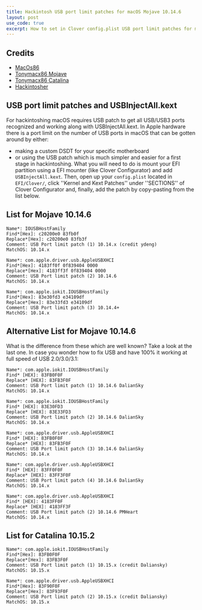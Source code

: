 ```yaml
---
title: Hackintosh USB port limit patches for macOS Mojave 10.14.6
layout: post
use_code: true
excerpt: How to set in Clover config.plist USB port limit patches for macOS Mojave 10.14.6
---
```


## Credits

*   [MacOs86](https://www.macos86.it/topic/890-raccolta-lista-usb-xhci-patch-port-limit/)
*   [Tonymacx86 Mojave](https://www.tonymacx86.com/threads/usb-port-limit-patch-for-14-1-14-2-14-3-14-5-14-6.268893/)
*   [Tonymacx86 Catalina](https://www.tonymacx86.com/threads/macos-catalina-10-15-0-usb-port-limit-removal-patch.285098/)
*   [Hackintosher](https://hackintosher.com/forums/thread/list-of-hackintosh-usb-port-limit-patches-10-15-updated.467/)

## USB port limit patches and USBInjectAll.kext

For hackintoshing macOS requires USB patch to get all USB/USB3 ports recognized and working along with USBInjectAll.kext. 
In Apple hardware there is a port limit on the number of USB ports in macOS that can be gotten around by either: 
* making a custom DSDT for your specific motherboard
* or using the USB patch which is much simpler and easier for a first stage in hackintoshing.
What you will need to do is mount your EFI partition using a EFI mounter (like Clover Configurator) and add ```USBInjectAll.kext```.
Then, open up your ```config.plist``` located in ```EFI/Clover/```, click ''Kernel and Kext Patches'' under ''SECTIONS'' of 
Clover Configurator and, finally, add the patch by copy-pasting from the list below.

## List for Mojave 10.14.6
```
Name*: IOUSBHostFamily
Find*[Hex]: c20200e0 83fb0f
Replace*[Hex]: c20200e0 83fb3f
Comment: USB Port limit patch (1) 10.14.x (credit ydeng)
MatchOS: 10.14.x
```

```
Name*: com.apple.driver.usb.AppleUSBXHCI
Find*[Hex]: 4183ff0f 0f839404 0000
Replace*[Hex]: 4183ff3f 0f839404 0000
Comment: USB Port limit patch (2) 10.14.6
MatchOS: 10.14.x
```

```
Name*: com.apple.iokit.IOUSBHostFamily
Find*[Hex]: 83e30fd3 e34109df
Replace*[Hex]: 83e33fd3 e34109df
Comment: USB Port limit patch (3) 10.14.4+
MatchOS: 10.14.x
```

## Alternative List for Mojave 10.14.6
What is the difference from these which are well known? Take a look at the last one.
In case you wonder how to fix USB and have 100% it working at full speed of USB 2.0/3.0/3.1:
```
Name*: com.apple.iokit.IOUSBHostFamily
Find* [HEX]: 83FB0F0F
Replace* [HEX]: 83FB3F0F
Comment: USB Port limit patch (1) 10.14.6 DalianSky
MatchOS: 10.14.x
```

```
Name*: com.apple.iokit.IOUSBHostFamily
Find* [HEX]: 83E30FD3
Replace* [HEX]: 83E33FD3
Comment: USB Port limit patch (2) 10.14.6 DalianSky
MatchOS: 10.14.x
```

```
Name*: com.apple.driver.usb.AppleUSBXHCI
Find* [HEX]: 83FB0F0F
Replace* [HEX]: 83FB3F0F
Comment: USB Port limit patch (3) 10.14.6 DalianSky
MatchOS: 10.14.x
```

```
Name*: com.apple.driver.usb.AppleUSBXHCI
Find* [HEX]: 83FF0F0F
Replace* [HEX]: 83FF3F0F
Comment: USB Port limit patch (4) 10.14.6 DalianSky
MatchOS: 10.14.x
```

```
Name*: com.apple.driver.usb.AppleUSBXHCI
Find* [HEX]: 4183FF0F
Replace* [HEX]: 4183FF3F
Comment: USB Port limit patch (2) 10.14.6 PMHeart
MatchOS: 10.14.x
```

## List for Catalina 10.15.2
```
Name*: com.apple.iokit.IOUSBHostFamily
Find*[Hex]: 83FB0F0F
Replace*[Hex]: 83FB3F0F
Comment: USB Port limit patch (1) 10.15.x (credit Daliansky)
MatchOS: 10.15.x
```

```
Name*: com.apple.driver.usb.AppleUSBXHCI
Find*[Hex]: 83F90F0F
Replace*[Hex]: 83F93F0F
Comment: USB Port limit patch (2) 10.15.x (credit Daliansky)
MatchOS: 10.15.x
```